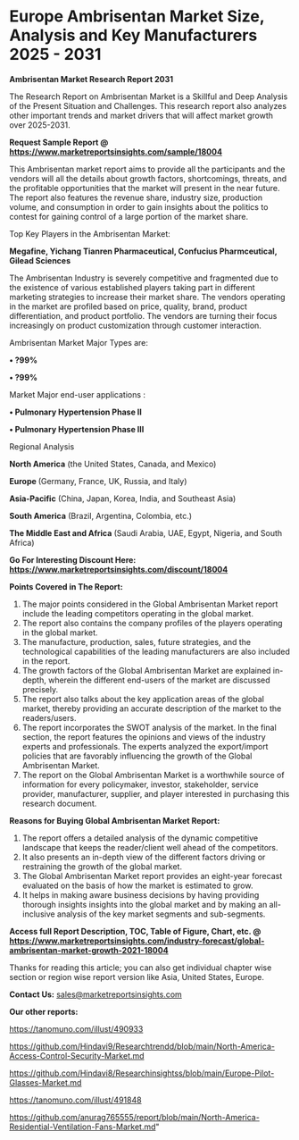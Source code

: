 # Europe Ambrisentan Market Size, Analysis and Key Manufacturers 2025 - 2031

<strong>Ambrisentan Market Research Report 2031</strong>

The Research Report on Ambrisentan Market is a Skillful and Deep Analysis of the Present Situation and Challenges. This research report also analyzes other important trends and market drivers that will affect market growth over 2025-2031.

<strong>Request Sample Report @ <a href=https://www.marketreportsinsights.com/sample/18004>https://www.marketreportsinsights.com/sample/18004</a></strong>

This Ambrisentan market report aims to provide all the participants and the vendors will all the details about growth factors, shortcomings, threats, and the profitable opportunities that the market will present in the near future. The report also features the revenue share, industry size, production volume, and consumption in order to gain insights about the politics to contest for gaining control of a large portion of the market share.

Top Key Players in the Ambrisentan Market:

<strong>Megafine, Yichang Tianren Pharmaceutical, Confucius Pharmceutical, Gilead Sciences</strong>

The Ambrisentan Industry is severely competitive and fragmented due to the existence of various established players taking part in different marketing strategies to increase their market share. The vendors operating in the market are profiled based on price, quality, brand, product differentiation, and product portfolio. The vendors are turning their focus increasingly on product customization through customer interaction.

Ambrisentan Market Major Types are:

<strong>• ?99%

• ?99%</strong>

Market Major end-user applications :

<strong>• Pulmonary Hypertension Phase II

• Pulmonary Hypertension Phase III</strong>

Regional Analysis

</u><strong><b>North America</b></strong> (the United States, Canada, and Mexico)

<strong><b>Europe </b></strong>(Germany, France, UK, Russia, and Italy)

<strong><b>Asia-Pacific</b></strong> (China, Japan, Korea, India, and Southeast Asia)

<strong><b>South America</b></strong> (Brazil, Argentina, Colombia, etc.)

<strong><b>The Middle East and Africa</b></strong> (Saudi Arabia, UAE, Egypt, Nigeria, and South Africa)

<strong>Go For Interesting Discount Here: <a href=https://www.marketreportsinsights.com/discount/18004>https://www.marketreportsinsights.com/discount/18004</a></strong>

<strong>Points Covered in The Report:</strong>
<ol>
  <li>The major points considered in the Global Ambrisentan Market report include the leading competitors operating in the global market.</li>
  <li>The report also contains the company profiles of the players operating in the global market.</li>
  <li>The manufacture, production, sales, future strategies, and the technological capabilities of the leading manufacturers are also included in the report.</li>
  <li>The growth factors of the Global Ambrisentan Market are explained in-depth, wherein the different end-users of the market are discussed precisely.</li>
  <li>The report also talks about the key application areas of the global market, thereby providing an accurate description of the market to the readers/users.</li>
  <li>The report incorporates the SWOT analysis of the market. In the final section, the report features the opinions and views of the industry experts and professionals. The experts analyzed the export/import policies that are favorably influencing the growth of the Global Ambrisentan Market.</li>
  <li>The report on the Global Ambrisentan Market is a worthwhile source of information for every policymaker, investor, stakeholder, service provider, manufacturer, supplier, and player interested in purchasing this research document.</li>
</ol>
<strong>Reasons for Buying Global Ambrisentan Market Report:</strong>

<ol>
  <li>The report offers a detailed analysis of the dynamic competitive landscape that keeps the reader/client well ahead of the competitors.</li>
  <li>It also presents an in-depth view of the different factors driving or restraining the growth of the global market.</li>
  <li>The Global Ambrisentan Market report provides an eight-year forecast evaluated on the basis of how the market is estimated to grow.</li>
  <li>It helps in making aware business decisions by having providing thorough insights insights into the global market and by making an all-inclusive analysis of the key market segments and sub-segments.</li>
</ol>
<strong>Access full Report Description, TOC, Table of Figure, Chart, etc. @ <a href=https://www.marketreportsinsights.com/industry-forecast/global-ambrisentan-market-growth-2021-18004>https://www.marketreportsinsights.com/industry-forecast/global-ambrisentan-market-growth-2021-18004</a></strong>


Thanks for reading this article; you can also get individual chapter wise section or region wise report version like Asia, United States, Europe.

<strong>Contact Us:</strong>
sales@marketreportsinsights.com

<strong>Our other reports:</strong>

<a href=https://tanomuno.com/illust/490933>https://tanomuno.com/illust/490933</a>

<a href=https://github.com/Hindavi9/Researchtrendd/blob/main/North-America-Access-Control-Security-Market.md>https://github.com/Hindavi9/Researchtrendd/blob/main/North-America-Access-Control-Security-Market.md</a>

<a href=https://github.com/Hindavi8/Researchinsightss/blob/main/Europe-Pilot-Glasses-Market.md>https://github.com/Hindavi8/Researchinsightss/blob/main/Europe-Pilot-Glasses-Market.md</a>

<a href=https://tanomuno.com/illust/491848>https://tanomuno.com/illust/491848</a>

<a href=https://github.com/anurag765555/report/blob/main/North-America-Residential-Ventilation-Fans-Market.md>https://github.com/anurag765555/report/blob/main/North-America-Residential-Ventilation-Fans-Market.md</a>"
